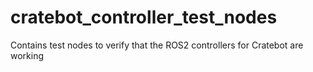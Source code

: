 # cratebot_controller_test_nodes
Contains test nodes to verify that the ROS2 controllers for Cratebot are working
